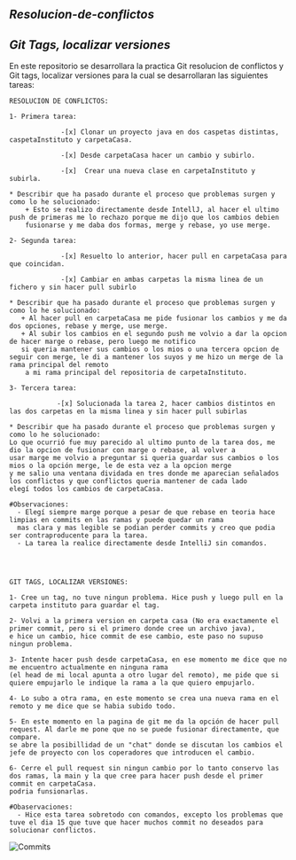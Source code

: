 ## ***Resolucion-de-conflictos***
## ***Git Tags, localizar versiones***

En este repositorio se desarrollara la practica Git resolucion de conflictos y Git tags, localizar versiones para la cual se desarrollaran las siguientes tareas:

    RESOLUCION DE CONFLICTOS:
    
    1- Primera tarea:

                 -[x] Clonar un proyecto java en dos caspetas distintas, caspetaInstituto y carpetaCasa.
 
                 -[x] Desde carpetaCasa hacer un cambio y subirlo.
 
                 -[x]  Crear una nueva clase en carpetaInstituto y subirla.
 
    * Describir que ha pasado durante el proceso que problemas surgen y como lo he solucionado:
        + Esto se realizo directamente desde IntellJ, al hacer el ultimo push de primeras me lo rechazo porque me dijo que los cambios debien 
        fusionarse y me daba dos formas, merge y rebase, yo use merge.
    
    2- Segunda tarea:
    
                 -[x] Resuelto lo anterior, hacer pull en carpetaCasa para que coincidan.
    
                 -[x] Cambiar en ambas carpetas la misma linea de un fichero y sin hacer pull subirlo
    
    * Describir que ha pasado durante el proceso que problemas surgen y como lo he solucionado:
       + Al hacer pull en carpetaCasa me pide fusionar los cambios y me da dos opciones, rebase y merge, use merge.
       + Al subir los cambios en el segundo push me volvio a dar la opcion de hacer marge o rebase, pero luego me notifico
       si queria mantener sus cambios o los mios o una tercera opcion de seguir con merge, le di a mantener los suyos y me hizo un merge de la rama principal del remoto
        a mi rama principal del repositoria de carpetaInstituto. 
    
    3- Tercera tarea:

                -[x] Solucionada la tarea 2, hacer cambios distintos en las dos carpetas en la misma linea y sin hacer pull subirlas
  
    * Describir que ha pasado durante el proceso que problemas surgen y como lo he solucionado:
    Lo que ocurrió fue muy parecido al ultimo punto de la tarea dos, me dio la opcion de fusionar con marge o rebase, al volver a 
    usar marge me volvio a preguntar si queria guardar sus cambios o los mios o la opción merge, le de esta vez a la opcion merge
    y me salio una ventana dividada en tres donde me aparecian señalados los conflictos y que conflictos queria mantener de cada lado
    elegí todos los cambios de carpetaCasa.
    
    #Observaciones:
      - Elegí siempre marge porque a pesar de que rebase en teoria hace limpias en commits en las ramas y puede quedar un rama 
      mas clara y mas legible se podian perder commits y creo que podia ser contraproducente para la tarea.
      - La tarea la realice directamente desde IntelliJ sin comandos.
      
  
  
  
    GIT TAGS, LOCALIZAR VERSIONES:
    
    1- Cree un tag, no tuve ningun problema. Hice push y luego pull en la carpeta instituto para guardar el tag.
    
    2- Volvi a la primera version en carpeta casa (No era exactamente el primer commit, pero si el primero donde cree un archivo java), 
    e hice un cambio, hice commit de ese cambio, este paso no supuso ningun problema.
    
    3- Intente hacer push desde carpetaCasa, en ese momento me dice que no me encuentro actualmente en ninguna rama 
    (el head de mi local apunta a otro lugar del remoto), me pide que si quiere empujarlo le indique la rama a la que quiero empujarlo.
    
    4- Lo subo a otra rama, en este momento se crea una nueva rama en el remoto y me dice que se habia subido todo.
    
    5- En este momento en la pagina de git me da la opción de hacer pull request. Al darle me pone que no se puede fusionar directamente, que compare.
    se abre la posibillidad de un "chat" donde se discutan los cambios el jefe de proyecto con los coperadores que introducen el cambio.
    
    6- Cerre el pull request sin ningun cambio por lo tanto conservo las dos ramas, la main y la que cree para hacer push desde el primer commit en carpetaCasa.
    podria funsionarlas.
    
    #Obaservaciones:
      - Hice esta tarea sobretodo con comandos, excepto los problemas que tuve el dia 15 que tuve que hacer muchos commit no deseados para solucionar conflictos.
      
  
  
  ![Commits](https://i.ibb.co/m9F47qY/Carpeta-Casa.png)